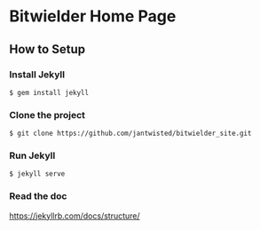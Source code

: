 # Bitwielder Home Page

## How to Setup

### Install Jekyll

```
$ gem install jekyll
```

### Clone the project

```
$ git clone https://github.com/jantwisted/bitwielder_site.git
```

### Run Jekyll

```
$ jekyll serve
```

### Read the doc

https://jekyllrb.com/docs/structure/

